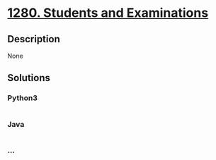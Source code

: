 # [1280. Students and Examinations](https://leetcode.com/problems/students-and-examinations)

## Description
None


## Solutions


### Python3

```python

```

### Java

```java

```

### ...
```

```
